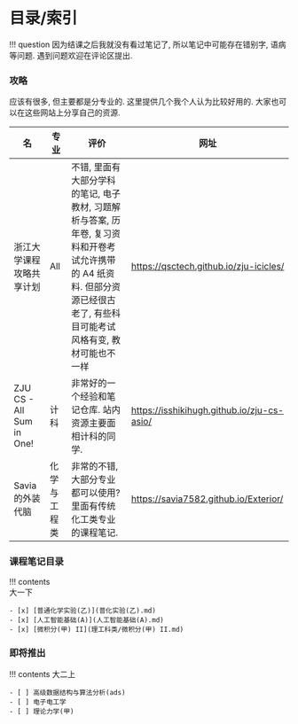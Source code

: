 # 目录/索引

!!! question
	因为结课之后我就没有看过笔记了, 所以笔记中可能存在错别字, 语病等问题. 遇到问题欢迎在评论区提出.

### 攻略
应该有很多, 但主要都是分专业的. 这里提供几个我个人认为比较好用的. 大家也可以在这些网站上分享自己的资源.

| 名                        | 专业     | 评价                                                                                              | 网址                                           |
| ------------------------ | ------ | ----------------------------------------------------------------------------------------------- | -------------------------------------------- |
| 浙江大学课程攻略共享计划             | All    | 不错, 里面有大部分学科的笔记, 电子教材, 习题解析与答案, 历年卷, 复习资料和开卷考试允许携带的 A4 纸资料. 但部分资源已经很古老了, 有些科目可能考试风格有变, 教材可能也不一样 | <https://qsctech.github.io/zju-icicles/>     |
| ZJU CS - All Sum in One! | 计科     | 非常好的一个经验和笔记仓库. 站内资源主要面相计科的同学.                                                                   | <https://isshikihugh.github.io/zju-cs-asio/> |
| Savia的外装代脑               | 化学与工程类 | 非常的不错, 大部分专业都可以使用? 里面有传统化工类专业的课程笔记.                                                             | <https://savia7582.github.io/Exterior/>      |

### 课程笔记目录
!!! contents	
	大一下
	
	- [x] [普通化学实验(乙)](普化实验(乙).md)
	- [x] [人工智能基础(A)](人工智能基础(A).md)
	- [x] [微积分(甲) II](理工科类/微积分(甲) II.md)

### 即将推出
!!! contents
	大二上
	
	- [ ] 高级数据结构与算法分析(ads)
	- [ ] 电子电工学
	- [ ] 理论力学(甲)